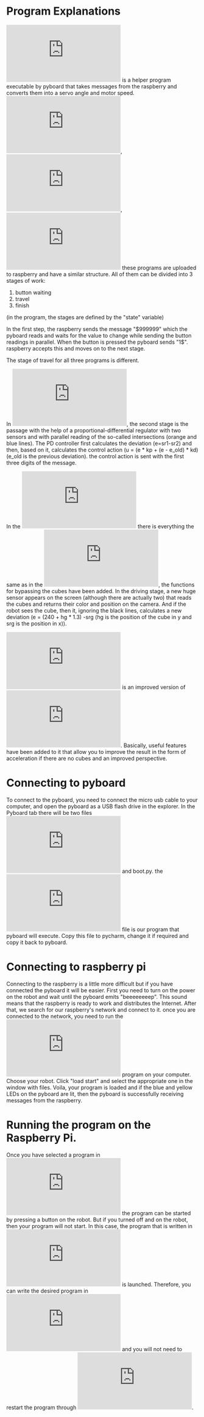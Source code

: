# Program Explanations

![main.py](https://github.com/AndreySamoylenko/WRO_NanoGayka/blob/main/main.py) is a helper program executable by pyboard that takes messages from the raspberry and converts them into a servo angle and motor speed.
![qualification](https://github.com/AndreySamoylenko/WRO_NanoGayka/blob/main/qualification.py), ![final1.py](https://github.com/AndreySamoylenko/WRO_NanoGayka/blob/main/final1.py), ![final2.py](https://github.com/AndreySamoylenko/WRO_NanoGayka/blob/main/final2.py) these programs are uploaded to raspberry and have a similar structure.
All of them can be divided into 3 stages of work:

1. button waiting
2. travel
3. finish

(in the program, the stages are defined by the "state" variable)

In the first step, the raspberry sends the message "$999999" which the pyboard reads and waits for the value to change while sending the button readings in parallel.
When the button is pressed the pyboard sends "1$".
raspberry accepts this and moves on to the next stage.

The stage of travel for all three programs is different.

In ![qualification](https://github.com/AndreySamoylenko/WRO_NanoGayka/blob/main/qualification.py), the second stage is the passage with the help of a proportional-differential regulator with two sensors and with parallel reading of the so-called intersections (orange and blue lines).
The PD controller first calculates the deviation (e=sr1-sr2) and then, based on it, calculates the control action (u = (e * kp + (e - e_old) * kd) (e_old is the previous deviation).
the control action is sent with the first three digits of the message.

In the ![final1.py](https://github.com/AndreySamoylenko/WRO_NanoGayka/blob/main/final1.py) there is everything the same as in the ![qualification](https://github.com/AndreySamoylenko/WRO_NanoGayka/blob/main/qualification.py), the functions for bypassing the cubes have been added.
In the driving stage, a new huge sensor appears on the screen (although there are actually two) that reads the cubes and returns their color and position on the camera.
And if the robot sees the cube, then it, ignoring the black lines, calculates a new deviation (e = (240 + hg * 1.3) -srg (hg is the position of the cube in y and srg is the position in x)).

![final2.py](https://github.com/AndreySamoylenko/WRO_NanoGayka/blob/main/final2.py) is an improved version of ![final1.py](https://github.com/AndreySamoylenko/WRO_NanoGayka/blob/main/final1.py).
Basically, useful features have been added to it that allow you to improve the result in the form of acceleration if there are no cubes and an improved perspective.




# Connecting to pyboard

To connect to the pyboard, you need to connect the micro usb cable to your computer, and open the pyboard as a USB flash drive in the explorer.
In the Pyboard tab there will be two files ![main.py](https://github.com/AndreySamoylenko/WRO_NanoGayka/blob/main/main.py) and boot.py. the ![main.py](https://github.com/AndreySamoylenko/WRO_NanoGayka/blob/main/main.py) file is our program that pyboard will execute.
Copy this file to pycharm, change it if required and copy it back to pyboard.

# Connecting to raspberry pi

Connecting to the raspberry is a little more difficult but if you have connected the pyboard it will be easier.
First you need to turn on the power on the robot and wait until the pyboard emits "beeeeeeeep".
This sound means that the raspberry is ready to work and distributes the Internet.
After that, we search for our raspberry's network and connect to it.
once you are connected to the network, you need to run the ![start_robot.py](https://github.com/AndreySamoylenko/WRO_NanoGayka/blob/main/start_robot.py) program on your computer.
Choose your robot.
Click "load start" and select the appropriate one in the window with files.
Voila, your program is loaded and if the blue and yellow LEDs on the pyboard are lit, then the pyboard is successfully receiving messages from the raspberry.

# Running the program on the Raspberry Pi.

Once you have selected a program in ![start_robot.py](https://github.com/AndreySamoylenko/WRO_NanoGayka/blob/main/start_robot.py) the program can be started by pressing a button on the robot.
But if you turned off and on the robot, then your program will not start.
In this case, the program that is written in ![autostart.py](https://github.com/AndreySamoylenko/WRO_NanoGayka/blob/main/autostart.py) is launched.
Therefore, you can write the desired program in ![autostart.py](https://github.com/AndreySamoylenko/WRO_NanoGayka/blob/main/autostart.py) and you will not need to restart the program through ![start_robot.py](https://github.com/AndreySamoylenko/WRO_NanoGayka/blob/main/start_robot.py).
